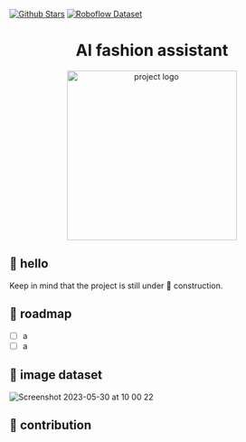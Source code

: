 [![Github Stars](https://img.shields.io/badge/stars-nominate-brightgreen?logo=github)](https://stars.github.com/nominate/) 
[![Roboflow Dataset](https://app.roboflow.com/images/download-dataset-badge.svg)](https://universe.roboflow.com/roboflow-jvuqo/fashion-assistant-segmentation)

<h1 align="center">AI fashion assistant</h1>

<p align="center">
    <img width="300" src="https://github.com/SkalskiP/fashion-assistant/assets/26109316/aa339d7b-1d23-4cce-a427-0839839777d8" alt="project logo">
</p>

## 👋 hello

Keep in mind that the project is still under 🚧 construction.

## 🎯 roadmap

- [ ] a
- [ ] a

## 📸 image dataset

![Screenshot 2023-05-30 at 10 00 22](https://github.com/SkalskiP/fashion-assistant/assets/26109316/dff7daed-1645-46d8-86b8-0f7584e7ea1e)

## 🦸 contribution
